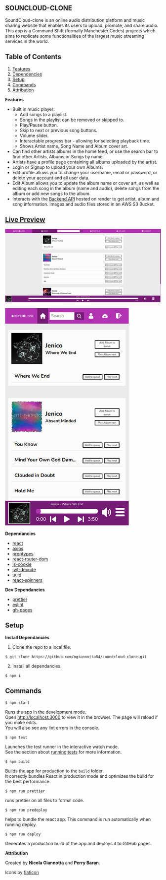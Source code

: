 ## SOUNCLOUD-CLONE

SoundCloud-clone is an online audio distribution platform and music sharing website that enables its users to upload, promote, and share audio. This app is a Command Shift (formally Manchester Codes) projects which aims to replicate some functionalities of the largest music streaming services in the world.

## Table of Contents

1. [Features](#features)
2. [Dependencies](#dependencies)
3. [Setup](#setup)
4. [Commands](#commands)
5. [Attribution](#attribution)

**Features**

- Built in music player:
  - Add songs to a playlist.
  - Songs in the playlist can be removed or skipped to.
  - Play/Pause button.
  - Skip to next or previous song buttons.
  - Volume slider.
  - Interactable progress bar - allowing for selecting playback time.
  - Shows Artist name, Song Name and Album cover art.
- Can find other artists albums in the home feed, or use the search bar to find other Artists, Albums or Songs by name.
- Artists have a profile page containing all albums uploaded by the artist.
- Login or Signup to upload your own Albums.
- Edit profile allows you to change your username, email or password, or delete your account and all user data.
- Edit Album allows you to update the album name or cover art, as well as editing each song in the album (name and audio), delete songs from the album or add new songs to the album.
- Interacts with the [Backend API](https://github.com/PerryBaran/soundcloud-clone-api) hosted on render to get artist, album and song information. Images and audio files stored in an AWS S3 Bucket.

## [Live Preview](https://ngiannotta84.github.io/soundcloud-clone)

![desktop view](./public/images/soundclone-desktop.png)

![mobile view](./public/images/soundclone-mobile.png)

**Dependancies**

- [react](https://reactjs.org/)
- [axios](https://www.npmjs.com/package/axios)
- [proptypes](https://www.npmjs.com/package/prop-types)
- [react-router-dom](https://www.npmjs.com/package/react-router-dom)
- [js-cookie](https://www.npmjs.com/package/js-cookie)
- [jwt-decode](https://www.npmjs.com/package/jwt-decode)
- [uuid](https://www.npmjs.com/package/uuid)
- [react-spinners](https://www.npmjs.com/package/react-spinners)

**Dev Dependancies**

- [prettier](https://www.npmjs.com/package/prettier)
- [eslint](https://www.npmjs.com/package/eslint)
- [gh-pages](https://www.npmjs.com/package/gh-pages)

## Setup

**Install Dependancies**

1.  Clone the repo to a local file.

```
$ git clone https://github.com/ngiannotta84/soundcloud-clone.git
```

2.  Install all dependancies.

```
$ npm i
```

## Commands

```
$ npm start
```

Runs the app in the development mode.  
Open [http://localhost:3000](http://localhost:3000/) to view it in the browser.
The page will reload if you make edits.  
You will also see any lint errors in the console.

```
$ npm test
```

Launches the test runner in the interactive watch mode.  
See the section about [running tests](https://facebook.github.io/create-react-app/docs/running-tests) for more information.

```
$ npm build
```

Builds the app for production to the `build` folder.  
It correctly bundles React in production mode and optimizes the build for the best performance.

```
$ npm run prettier
```

runs prettier on all files to formal code.

```
$ npm run predeploy
```

helps to bundle the react app. This command is run automatically when running deploy.

```
$ npm run deploy
```

Generates a production build of the app and deploys it to GitHub pages.

**Attribution**

Created by **Nicola Giannotta** and **Perry Baran**.

Icons by [flaticon](https://www.flaticon.com/)
